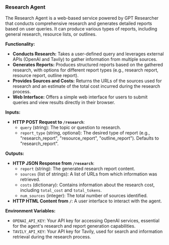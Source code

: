 ### Research Agent

The Research Agent is a web-based service powered by GPT Researcher that conducts comprehensive research and generates detailed reports based on user queries. It can produce various types of reports, including general research, resource lists, or outlines.

**Functionality:**
*   **Conducts Research:** Takes a user-defined query and leverages external APIs (OpenAI and Tavily) to gather information from multiple sources.
*   **Generates Reports:** Produces structured reports based on the gathered research, with options for different report types (e.g., research report, resource report, outline report).
*   **Provides Sources and Costs:** Returns the URLs of the sources used for research and an estimate of the total cost incurred during the research process.
*   **Web Interface:** Offers a simple web interface for users to submit queries and view results directly in their browser.

**Inputs:**
*   **HTTP POST Request to `/research`**:
    *   `query` (string): The topic or question to research.
    *   `report_type` (string, optional): The desired type of report (e.g., "research_report", "resource_report", "outline_report"). Defaults to "research_report".

**Outputs:**
*   **HTTP JSON Response from `/research`**:
    *   `report` (string): The generated research report content.
    *   `sources` (list of strings): A list of URLs from which information was retrieved.
    *   `costs` (dictionary): Contains information about the research cost, including `total_cost` and `total_tokens`.
    *   `num_sources` (integer): The total number of sources identified.
*   **HTTP HTML Content from `/`**: A user interface to interact with the agent.

**Environment Variables:**
*   `OPENAI_API_KEY`: Your API key for accessing OpenAI services, essential for the agent's research and report generation capabilities.
*   `TAVILY_API_KEY`: Your API key for Tavily, used for search and information retrieval during the research process.